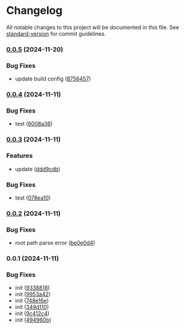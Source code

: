 # Changelog

All notable changes to this project will be documented in this file. See [standard-version](https://github.com/conventional-changelog/standard-version) for commit guidelines.

### [0.0.5](https://github.com/jwyGithub/rsbuild-plugin-auto-alias/compare/v0.0.4...v0.0.5) (2024-11-20)


### Bug Fixes

* update build config ([8756457](https://github.com/jwyGithub/rsbuild-plugin-auto-alias/commit/8756457ffe1dc6b7f050d783122e4dc6ae536dfc))

### [0.0.4](https://github.com/jwyGithub/rsbuild-plugin-auto-alias/compare/v0.0.3...v0.0.4) (2024-11-11)


### Bug Fixes

* test ([6008a36](https://github.com/jwyGithub/rsbuild-plugin-auto-alias/commit/6008a3666ff5729e18d8d3ae9c91b8c6f396d271))

### [0.0.3](https://github.com/jwyGithub/rsbuild-plugin-auto-alias/compare/v0.0.2...v0.0.3) (2024-11-11)


### Features

* update ([ddd9cdb](https://github.com/jwyGithub/rsbuild-plugin-auto-alias/commit/ddd9cdb8de74e94bedb01794976e004f4c21bc7c))


### Bug Fixes

* test ([078ea10](https://github.com/jwyGithub/rsbuild-plugin-auto-alias/commit/078ea10728977f9cae4c2c27781b4b778f755356))

### [0.0.2](https://github.com/jwyGithub/rsbuild-plugin-auto-alias/compare/v0.0.1...v0.0.2) (2024-11-11)

### Bug Fixes

-   root path parse error ([be0e0d4](https://github.com/jwyGithub/rsbuild-plugin-auto-alias/commit/be0e0d4e95f7e5093d4a63dc96fd696f4de2369e))

### 0.0.1 (2024-11-11)

### Bug Fixes

-   init ([9338818](https://github.com/jwyGithub/rsbuild-plugin-auto-alias/commit/933881816478acc796d1002da0e195d49c8b7dd4))
-   init ([9953a42](https://github.com/jwyGithub/rsbuild-plugin-auto-alias/commit/9953a423a726c025317ef21fc9ac63fd0a80950f))
-   init ([748e16e](https://github.com/jwyGithub/rsbuild-plugin-auto-alias/commit/748e16e0cedd4b69b39502bd29476c5e83d14702))
-   init ([349d110](https://github.com/jwyGithub/rsbuild-plugin-auto-alias/commit/349d1100a75269a192d73c0d8a87521a1cd68209))
-   init ([9c412c4](https://github.com/jwyGithub/rsbuild-plugin-auto-alias/commit/9c412c4099fc8d728c167290f13b1f107cb5ae06))
-   init ([494960b](https://github.com/jwyGithub/rsbuild-plugin-auto-alias/commit/494960b9e978ce68853dbc9d5aac36665f4c23c3))
